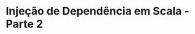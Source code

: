 # Injeção de Dependência em Scala - Parte 2
<!--stackedit_data:
eyJoaXN0b3J5IjpbLTc3MjE5OTI5NywtMjA4ODc0NjYxMiwtMz
MyNDU1MzYzXX0=
-->